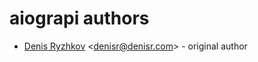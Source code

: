 # aiograpi authors

* [Denis Ryzhkov](https://github.com/denis-ryzhkov/) \<denisr@denisr.com\> - original author
